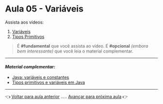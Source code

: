 # Aula 05 - Variáveis

Assista aos vídeos: 

  1. [Variáveis](https://www.youtube.com/embed/ELBqT_rueAQ?start=59&end=1564)
  1. [Tipos Primitivos](https://www.youtube.com/embed/aqiB58NpKLw?start=67&end=2842)

> É **#fundamental** que você assista ao vídeo.  É **#opcional** _(embora bem interessante)_ que você leia o material complementar.

---

#### _Material complementar:_

* [Java: variáveis e constantes](https://www.devmedia.com.br/java-variaveis-e-constantes/38311)
* [Tipos primitivos e variáveis em Java](https://www.devmedia.com.br/tipos-primitivos-e-variaveis-em-java/3149)

---

👈 [Voltar para aula anterior](../aula04/aula.md) ..... [Avançar para próxima aula](../aula06/aula.md) 👉